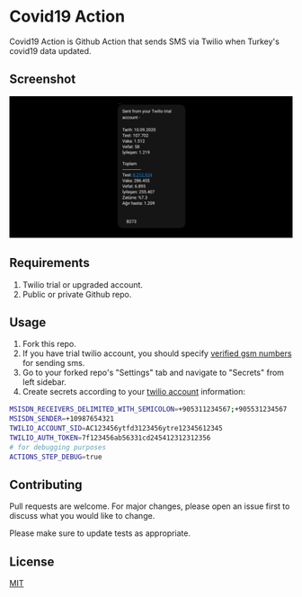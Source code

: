 # Covid19 Action

Covid19 Action is Github Action that sends SMS via Twilio when Turkey's covid19 data updated.

## Screenshot

![Sent from twilio account screenshot](./art/screenshot.png)

## Requirements

1. Twilio trial or upgraded account.
2. Public or private Github repo.

## Usage

1. Fork this repo.
2. If you have trial twilio account, you should specify [verified gsm numbers](https://www.twilio.com/console/phone-numbers/verified) for sending sms.
3. Go to your forked repo's "Settings" tab and navigate to "Secrets" from left sidebar.
4. Create secrets according to your [twilio account](https://www.twilio.com/console) information:

```bash
MSISDN_RECEIVERS_DELIMITED_WITH_SEMICOLON=+905311234567;+905531234567
MSISDN_SENDER=+10987654321
TWILIO_ACCOUNT_SID=AC123456ytfd3123456ytre12345612345
TWILIO_AUTH_TOKEN=7f123456ab56331cd245412312312356
# for debugging purposes
ACTIONS_STEP_DEBUG=true
```

## Contributing

Pull requests are welcome. For major changes, please open an issue first to discuss what you would like to change.

Please make sure to update tests as appropriate.

## License

[MIT](https://choosealicense.com/licenses/mit/)